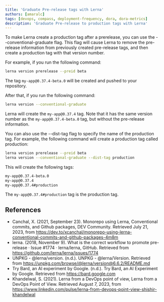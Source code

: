 ```yaml
---
title: 'Graduate Pre-release tags with Lerna'
authors: [amaralc]
tags: [devops, compass, deployment-frequency, dora, dora-metrics]
description: 'Graduate Pre-release to production tags with Lerna'
---
```


To make Lerna create a production tag after a prerelease, you can use the --conventional-graduate flag. This flag will cause Lerna to remove the pre-release information from previously created pre-release tags, and then create a production tag with that version number.

For example, if you run the following command:

```bash
lerna version prerelease --preid beta
```

The tag `my-app@0.37.4-beta.0` will be created and pushed to your repository.

After that, if you run the following command:

```bash
lerna version --conventional-graduate
```

Lerna will create the `my-app@0.37.4` tag. Note that it has the same version number as the `my-app@0.37.4-beta.0` tag, but without the pre-release information.

You can also use the --dist-tag flag to specify the name of the production tag. For example, the following command will create a production tag called production:

```bash
lerna version prerelease --preid beta
lerna version --conventional-graduate --dist-tag production
```

This will create the following tags:

```bash
my-app@0.37.4-beta.0
my-app@0.37.4
my-app@0.37.4#production
```

The `my-app@0.37.4#production` tag is the production tag.

## References

- Canchal, X. (2021, September 23). Monorepo using Lerna, Conventional commits, and Github packages, DEV Community. Retrieved July 21, 2023, from https://dev.to/xcanchal/monorepo-using-lerna-conventional-commits-and-github-packages-4m8m
- lerna. (2018, November 9). What is the correct workflow to promote pre-release · Issue #1774 · lerna/lerna, GitHub. Retrieved from https://github.com/lerna/lerna/issues/1774
- UNPKG - @lerna/version. (n.d.). UNPKG - @lerna/Version. Retrieved from https://unpkg.com/browse/@lerna/version@6.6.2/README.md
- Try Bard, an AI experiment by Google. (n.d.). Try Bard, an AI Experiment by Google. Retrieved from https://bard.google.com
- Khandelwal, S. (2021). Lerna from a DevOps point of view, Lerna from a DevOps Point of View. Retrieved August 7, 2023, from https://www.linkedin.com/pulse/lerna-from-devops-point-view-shishir-khandelwal
